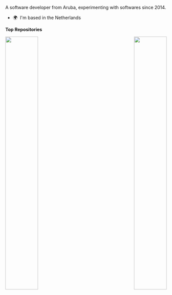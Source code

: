 A software developer from Aruba, experimenting with softwares since 2014.
* 🌍  I'm based in the Netherlands

<b>Top Repositories</b>

<div width="100%" align="center"><a href="https://github.com/RMJTromp/ChatEmojis" align="left"><img align="left" width="45%" src="https://github-readme-stats.vercel.app/api/pin/?username=RMJTromp&repo=ChatEmojis&title_color=ffffff&text_color=ffffff&icon_color=3382ed&bg_color=1c1917&hide_border=true&locale=en" /></a><a href="https://github.com/RMJTromp/Brainfuck-Interpreter" align="right"><img align="right" width="45%" src="https://github-readme-stats.vercel.app/api/pin/?username=RMJTromp&repo=Brainfuck-Interpreter&title_color=ffffff&text_color=ffffff&icon_color=3382ed&bg_color=1c1917&hide_border=true&locale=en" /></a></div><br /><br /><br /><br /><br /><br /><br />
